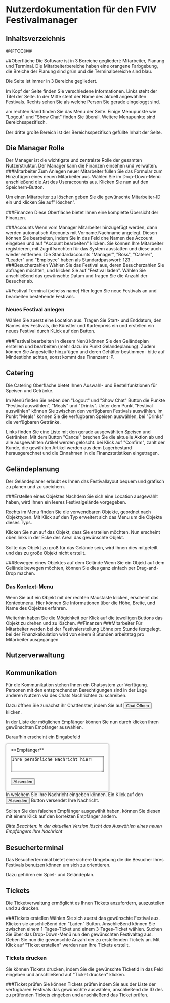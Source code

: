 # Nutzerdokumentation für den FVIV Festivalmanager

## Inhaltsverzeichnis

@@TOC@@

##Oberfläche
Die Software ist in 3 Bereiche gegliedert: Mitarbeiter, Planung und Terminal. Die Mitarbeiterbereiche haben eine orangene Farbgebung, die Breiche der Planung sind grün und die Terminalbereiche sind blau. 

Die Seite ist immer in 3 Bereiche gegliedert. 

Im Kopf der Seite finden Sie verschiedene Informationen. Links steht der Titel der Seite. In der Mitte steht der Name des aktuell angewählten Festivals. Rechts sehen Sie als welche Person Sie gerade eingeloggt sind. 

am rechten Rand finden Sie das Menu der Seite. Einige Menupunkte wie "Logout" und "Show Chat" finden Sie überall. Weitere Menupunkte sind Bereichsspezifisch. 

Der dritte große Bereich ist der Bereichsspezifisch gefüllte Inhalt der Seite. 

## Die Manager Rolle
Der Manager ist die wichtigste und zentralste Rolle der gesamten Nutzerstruktur.
Der Manager kann die Finanzen einsehen und verwalten.
###Mitarbeiter
Zum Anlegen neuer Mitarbeiter füllen Sie das Formular zum Hinzufügen eines neuen Mitarbeiter aus. Wählen Sie im Drop-Down-Menü anschließend die Art des Useraccounts aus. Klicken Sie nun auf den Speichern-Button.  

Um einen Mitarbeiter zu löschen geben Sie die gewünschte Mitarbeiter-ID ein und klicken Sie auf" löschen". 

###Finanzen
Diese Oberfläche bietet Ihnen eine komplette Übersicht der Finanzen. 

###Accounts
Wenn vom Manager Mitarbeiter hinzugefügt werden, dann werden automatisch Accounts mit Vorname.Nachname angelegt.
Diesen können Sie bearbeiten, indem Sie in das Feld dne Namen des Account eingeben und auf "Account bearbeiten" klicken. 
Sie können Ihre Mitarbeiter registrieren, mit Zugriffsrechten für das System ausstatten und diese auch wieder entfernen.
Die Standardaccounts "Manager", "Boss", "Caterer", "Leader" und "Employee" haben als Standardpasswort: 123 .
###Besucherzahlen
Wählen Sie das Festival aus, deren Besucherzahlen Sie abfragen möchten, und klicken Sie auf "Festival laden". Wählen Sie anschließend das gewünschte Datum und fragen Sie die Anzahl der Besucher ab. 

##Festival Terminal (scheiss name)
Hier legen Sie neue Festivals an und bearbeiten bestehende Festivals. 

### Neues Festival anlegen
Wählen Sie zuerst eine Location aus. Tragen Sie Start- und Enddatum, den Names des Festivals, die Künstler und Kartenpreis ein und erstellen ein neues Festival durch KLick auf den Button. 

###Festival bearbeiten
In diesem Nenü können Sie den Geländeplan erstellen und bearbeiten (mehr dazu im Punkt Geländeplanung). Zudem können Sie Angestellte hinzufügen und deren Gehälter bestimmen- bitte auf Mindestlohn achten, sonst kommt das Finanzamt :P.

## Catering
Die Catering Oberfläche bietet Ihnen Auswahl- und Bestellfunktionen für Speisen und Getränke.

Im Menü finden Sie neben den "Logout" und "Show Chat" Button die Punkte "Festival auswählen", "Meals" und "Drinks".
Unter dem Punkt "Festival auswählen" können Sie zwischen den verfügbaren Festivals auswählen. Im Punkt "Meals" können Sie die verfügbaren Speisen auswählen, bei "Drinks" die verfügbaren Getränke.

Links finden Sie eine Liste mit den gerade ausgewählten Speisen und Getränken. Mit dem Button "Cancel" brechen Sie die aktuelle Aktion ab und alle ausgewählten Artikel werden gelöscht. bei Klick auf "Confirm", zahlt der Kunde, die gewählten Artikel werden aus dem Lagerbestand herausgerechnet und die Einnahmen in die Finanzstatistiken eingetragen. 
  
## Geländeplanung
Der Geländeplaner erlaubt es Ihnen das Festivallayout bequem und grafisch zu planen und zu speichern.

###Erstellen eines Objektes
Nachdem Sie sich eine Location ausgewählt haben, wird Ihnen ein leeres Festivalgelände vorgegeben. 

Rechts im Menu finden Sie die verwendbaren Objekte, geordnet nach Objekttypen. Mit Klick auf den Typ erweitert sich das Menu um die Objekte dieses Typs.

Klicken Sie nun auf das Objekt, dass Sie erstellen möchten. Nun erscheint oben links in der Ecke des Areal das gewünschte Objekt. 

Sollte das Objekt zu groß für das Gelände sein, wird Ihnen dies mitgeteilt und das zu große Objekt nicht erstellt. 

###Bewegen eines Objektes auf dem Gelände
Wenn Sie ein Objekt auf dem Gelände bewegen möchten, können Sie dies ganz einfach per Drag-and-Drop machen. 

### Das Kontext-Menu
Wenn Sie auf ein Objekt mit der rechten Maustaste klicken, erscheint das Kontextmenu. Hier können Sie Informationen über die Höhe, Breite, und Name des Objektes erfahren. 

Weiterhin haben Sie die Mögichkeit per Klick auf die jeweiligen Buttons das Objekt zu drehen und zu löschen.
##Finanzen
###Mitarbeiter
 Für Mitarbeiter werden bei der Festivalerstellung Löhne pro Stunde festgelegt. bei der Finanzkalkulation wird von einem 8 Stunden arbeitstag pro Mitarbeiter ausgegangen
## Nutzerverwaltung

## Kommunikation
Für die Kommunikation stehen Ihnen ein Chatsystem zur Verfügung. Personen mit den entsprechenden Berechtigungen sind in der Lage anderen Nutzern via des Chats Nachrichten zu schreiben.

Dazu öffnen Sie zunächst ihr Chatfenster, indem Sie auf <button>Chat Öffnen</button> klicken.

In der Liste der möglichen Empfänger können Sie nun durch klicken ihren gewünschten Empfänger auswählen.

Daraufhin erscheint ein Eingabefeld
<div style="border:1px solid #CCCCCC;border-radius:5px;box-shadow:0 0 5px #999999;padding:10px 15px;float:left;"><div>**Empfänger**</div><textarea style="box-shadow:0 0 5px #999999 inset;margin:10px 0" rows=3 cols=34>Ihre persönliche Nachricht hier!</textarea><button style="display:block;margin:10px 0;">Absenden</button>
</div>
<div style="clear:both;"></div>
In welchem Sie Ihre Nachricht eingeben können. Ein Klick auf den <button>Absenden</button> Button versendet Ihre Nachricht.

Sollten Sie den falschen Empfänger ausgewählt haben, können Sie diesen mit einem Klick auf den korrekten Empfänger ändern.

*Bitte Beachten: In der aktuellen Version löscht das Auswählen eines neuen Empfängers Ihre Nachricht*

## Besucherterminal
Das Besucherterminal bietet eine sichere Umgebung die die Besucher Ihres Festivals benutzen können um sich zu orientieren.

Dazu gehören ein Spiel- und Geländeplan.

## Tickets
Die Ticketverwaltung ermöglicht es Ihnen Tickets anzufordern, auszustellen und zu drucken.

###Tickets erstellen
Wählen Sie sich zuerst das gewünschte Festival aus. Klicken sie anschließend den "Laden" Button. 
Anschließend können Sie zwischen einem 1-Tages-Ticket und einem 3-Tages-Ticket wählen. Suchen Sie über das Drop-Down-Menü nun den gewünschten Festivaltag aus. Geben Sie nun die gewünschte Anzahl der zu erstellenden Tickets an. Mit Klick auf "Ticket erstellen" werden nun Ihre Tickets erstellt. 

### Tickets drucken
Sie können Tickets drucken, indem Sie die gewünschte TicketId in das Feld eingeben und anschließend auf "Ticket drucken" klicken. 

###Ticket prüfen
Sie können Tickets prüfen indem Sie aus der Liste der verfügbaren Festivals das gewünschte auswählen, anschließend die ID des zu prüfenden Tickets eingeben und anschließend das Ticket prüfen.  
